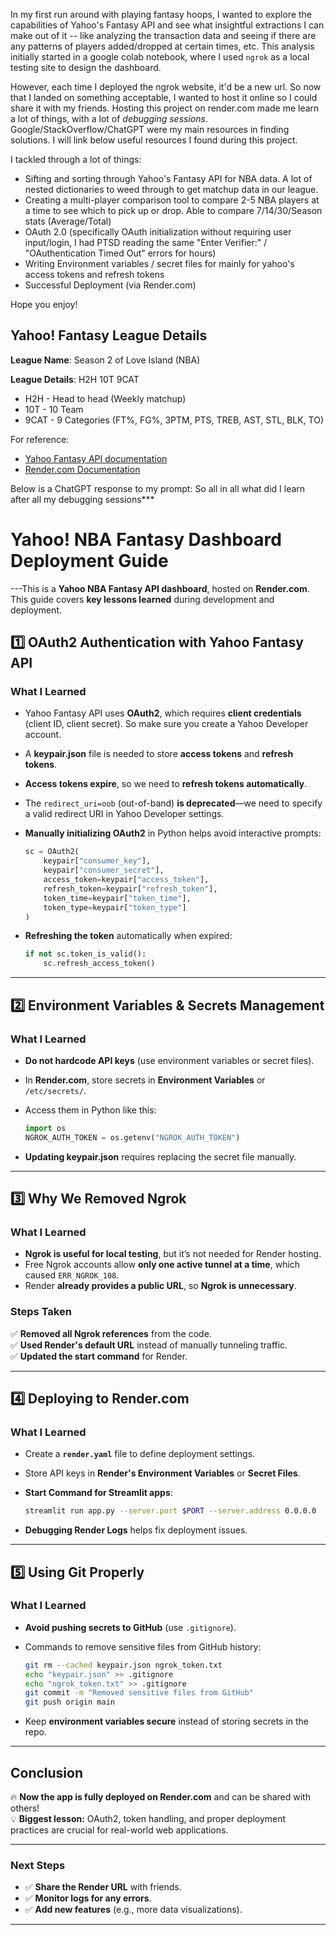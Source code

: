 In my first run around with playing fantasy hoops, I wanted to explore the capabilities of Yahoo's Fantasy API and see what insightful extractions I can make out of it -- like analyzing the transaction data and seeing if there are any patterns of players added/dropped at certain times, etc. This analysis initially started in a google colab notebook, where I used `ngrok` as a local testing site to design the dashboard. 

However, each time I deployed the ngrok website, it'd be a new url. So now that I landed on something acceptable, I wanted to host it online so I could share it with my friends. Hosting this project on render.com made me learn a lot of things, with a lot of *debugging sessions*. Google/StackOverflow/ChatGPT were my main resources in finding solutions. I will link below useful resources I found during this project.

I tackled through a lot of things:
- Sifting and sorting through Yahoo's Fantasy API for NBA data. A lot of nested dictionaries to weed through to get matchup data in our league. 
- Creating a multi-player comparison tool to compare 2-5 NBA players at a time to see which to pick up or drop. Able to compare 7/14/30/Season stats (Average/Total)
- OAuth 2.0 (specifically OAuth initialization without requiring user input/login, I had PTSD reading the same "Enter Verifier:" / "OAuthentication Timed Out" errors for hours)
- Writing Environment variables / secret files for mainly for yahoo's access tokens and refresh tokens
- Successful Deployment (via Render.com)
  
Hope you enjoy!

## Yahoo! Fantasy League Details ##
**League Name**: Season 2 of Love Island (NBA)

**League Details**: H2H 10T 9CAT
  - H2H - Head to head (Weekly matchup)
  - 10T - 10 Team
  - 9CAT - 9 Categories (FT%, FG%, 3PTM, PTS, TREB, AST, STL, BLK, TO)


  For reference:
  - [Yahoo Fantasy API documentation](https://yahoo-fantasy-api.readthedocs.io/en/latest/yahoo_fantasy_api.html)
  - [Render.com Documentation](https://render.com/docs)

    
Below is a ChatGPT response to my prompt: So all in all what did I learn after all my debugging sessions***

# **Yahoo! NBA Fantasy Dashboard Deployment Guide**
---This is a **Yahoo NBA Fantasy API dashboard**, hosted on **Render.com**. This guide covers **key lessons learned** during development and deployment.

## **1️⃣ OAuth2 Authentication with Yahoo Fantasy API**

### **What I Learned**
- Yahoo Fantasy API uses **OAuth2**, which requires **client credentials** (client ID, client secret). So make sure you create a Yahoo Developer account.
- A **keypair.json** file is needed to store **access tokens** and **refresh tokens**.
- **Access tokens expire**, so we need to **refresh tokens automatically**.
- The `redirect_uri=oob` (out-of-band) **is deprecated**—we need to specify a valid redirect URI in Yahoo Developer settings.
- **Manually initializing OAuth2** in Python helps avoid interactive prompts:
  
  ```python
  sc = OAuth2(
      keypair["consumer_key"],
      keypair["consumer_secret"],
      access_token=keypair["access_token"],
      refresh_token=keypair["refresh_token"],
      token_time=keypair["token_time"],  
      token_type=keypair["token_type"]  
  )
  ```

- **Refreshing the token** automatically when expired:
  
  ```python
  if not sc.token_is_valid():
      sc.refresh_access_token()
  ```

---

## **2️⃣ Environment Variables & Secrets Management**

### **What I Learned**
- **Do not hardcode API keys** (use environment variables or secret files).
- In **Render.com**, store secrets in **Environment Variables** or `/etc/secrets/`.
- Access them in Python like this:
  
  ```python
  import os
  NGROK_AUTH_TOKEN = os.getenv("NGROK_AUTH_TOKEN")
  ```

- **Updating keypair.json** requires replacing the secret file manually.

---

## **3️⃣ Why We Removed Ngrok** 

### **What I Learned**
- **Ngrok is useful for local testing**, but it’s not needed for Render hosting.
- Free Ngrok accounts allow **only one active tunnel at a time**, which caused `ERR_NGROK_108`.
- Render **already provides a public URL**, so **Ngrok is unnecessary**.

### **Steps Taken**
✅ **Removed all Ngrok references** from the code.  
✅ **Used Render's default URL** instead of manually tunneling traffic.  
✅ **Updated the start command** for Render.

---

## **4️⃣ Deploying to Render.com**

### **What I Learned**
- Create a **`render.yaml`** file to define deployment settings.
- Store API keys in **Render's Environment Variables** or **Secret Files**.
- **Start Command for Streamlit apps**:
  
  ```bash
  streamlit run app.py --server.port $PORT --server.address 0.0.0.0
  ```
  
- **Debugging Render Logs** helps fix deployment issues.

---

## **5️⃣ Using Git Properly**

### **What I Learned**
- **Avoid pushing secrets to GitHub** (use `.gitignore`).
- Commands to remove sensitive files from GitHub history:
  
  ```bash
  git rm --cached keypair.json ngrok_token.txt
  echo "keypair.json" >> .gitignore
  echo "ngrok_token.txt" >> .gitignore
  git commit -m "Removed sensitive files from GitHub"
  git push origin main
  ```
  
- Keep **environment variables secure** instead of storing secrets in the repo.

---

## **Conclusion**

🔥 **Now the app is fully deployed on Render.com** and can be shared with others!  
💡 **Biggest lesson:** OAuth2, token handling, and proper deployment practices are crucial for real-world web applications.

---

### **Next Steps**
- ✅ **Share the Render URL** with friends.  
- ✅ **Monitor logs for any errors**.  
- ✅ **Add new features** (e.g., more data visualizations).  

---
